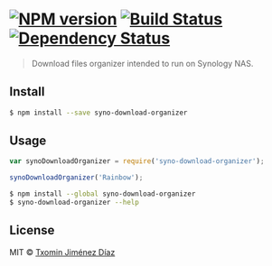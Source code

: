 #  [![NPM version][npm-image]][npm-url] [![Build Status][travis-image]][travis-url] [![Dependency Status][daviddm-image]][daviddm-url]

> Download files organizer intended to run on Synology NAS.


## Install

```sh
$ npm install --save syno-download-organizer
```


## Usage

```js
var synoDownloadOrganizer = require('syno-download-organizer');

synoDownloadOrganizer('Rainbow');
```

```sh
$ npm install --global syno-download-organizer
$ syno-download-organizer --help
```


## License

MIT © [Txomin Jiménez Díaz]()


[npm-image]: https://badge.fury.io/js/syno-download-organizer.svg
[npm-url]: https://npmjs.org/package/syno-download-organizer
[travis-image]: https://travis-ci.org/txomin-jimenez/syno-download-organizer.svg?branch=master
[travis-url]: https://travis-ci.org/txomin-jimenez/syno-download-organizer
[daviddm-image]: https://david-dm.org/txomin-jimenez/syno-download-organizer.svg?theme=shields.io
[daviddm-url]: https://david-dm.org/txomin-jimenez/syno-download-organizer
